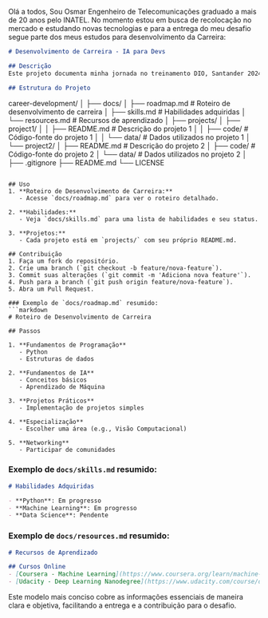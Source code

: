 Olá a todos, Sou Osmar Engenheiro de Telecomunicações graduado a mais de 20 anos pelo INATEL. No momento estou em busca de recolocação no mercado e estudando novas tecnologias e para a entrega do meu desafio segue parte dos meus estudos para desenvolvimento da Carreira:

```markdown
# Desenvolvimento de Carreira - IA para Devs

## Descrição
Este projeto documenta minha jornada no treinamento DIO, Santander 2024 - Fundamentos de IA para Devs. Inclui um roteiro de desenvolvimento de carreira, habilidades adquiridas, e projetos realizados durante o curso.

## Estrutura do Projeto
```
career-development/
│
├── docs/
│   ├── roadmap.md        # Roteiro de desenvolvimento de carreira
│   ├── skills.md         # Habilidades adquiridas
│   └── resources.md      # Recursos de aprendizado
│
├── projects/
│   ├── project1/
│   │   ├── README.md     # Descrição do projeto 1
│   │   ├── code/         # Código-fonte do projeto 1
│   │   └── data/         # Dados utilizados no projeto 1
│   └── project2/
│       ├── README.md     # Descrição do projeto 2
│       ├── code/         # Código-fonte do projeto 2
│       └── data/         # Dados utilizados no projeto 2
│
├── .gitignore
├── README.md
└── LICENSE
```

## Uso
1. **Roteiro de Desenvolvimento de Carreira:**
   - Acesse `docs/roadmap.md` para ver o roteiro detalhado.

2. **Habilidades:**
   - Veja `docs/skills.md` para uma lista de habilidades e seu status.

3. **Projetos:**
   - Cada projeto está em `projects/` com seu próprio README.md.

## Contribuição
1. Faça um fork do repositório.
2. Crie uma branch (`git checkout -b feature/nova-feature`).
3. Commit suas alterações (`git commit -m 'Adiciona nova feature'`).
4. Push para a branch (`git push origin feature/nova-feature`).
5. Abra um Pull Request.

### Exemplo de `docs/roadmap.md` resumido:
```markdown
# Roteiro de Desenvolvimento de Carreira

## Passos

1. **Fundamentos de Programação**
   - Python
   - Estruturas de dados

2. **Fundamentos de IA**
   - Conceitos básicos
   - Aprendizado de Máquina

3. **Projetos Práticos**
   - Implementação de projetos simples

4. **Especialização**
   - Escolher uma área (e.g., Visão Computacional)

5. **Networking**
   - Participar de comunidades
```

### Exemplo de `docs/skills.md` resumido:
```markdown
# Habilidades Adquiridas

- **Python**: Em progresso
- **Machine Learning**: Em progresso
- **Data Science**: Pendente
```

### Exemplo de `docs/resources.md` resumido:
```markdown
# Recursos de Aprendizado

## Cursos Online
- [Coursera - Machine Learning](https://www.coursera.org/learn/machine-learning)
- [Udacity - Deep Learning Nanodegree](https://www.udacity.com/course/deep-learning-nanodegree--nd101)
```

Este modelo mais conciso cobre as informações essenciais de maneira clara e objetiva, facilitando a entrega e a contribuição para o desafio.
